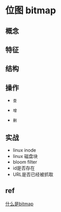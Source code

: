 # 位图 bitmap

## 概念

## 特征

## 结构

## 操作

- `查`

- `增`

- `删`

## 实战

- linux inode
- linux 磁盘块
- bloom filter
- id是否存在
- URL是否已经被抓取

## ref

[什么是bitmap](https://www.jianshu.com/p/6e2285c85295)
